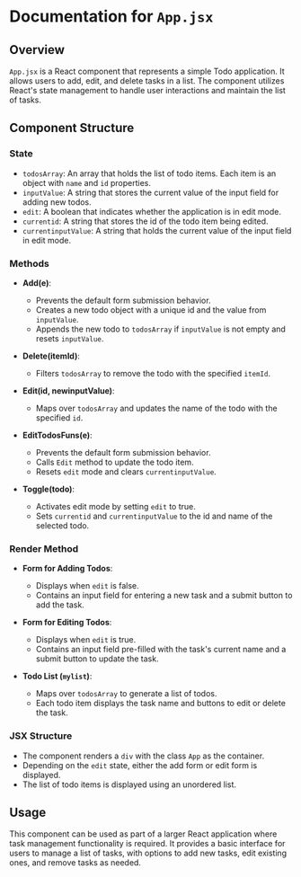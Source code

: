 # Documentation for `App.jsx`

## Overview

`App.jsx` is a React component that represents a simple Todo application. It allows users to add, edit, and delete tasks in a list. The component utilizes React's state management to handle user interactions and maintain the list of tasks.

## Component Structure

### State

- `todosArray`: An array that holds the list of todo items. Each item is an object with `name` and `id` properties.
- `inputValue`: A string that stores the current value of the input field for adding new todos.
- `edit`: A boolean that indicates whether the application is in edit mode.
- `currentid`: A string that stores the id of the todo item being edited.
- `currentinputValue`: A string that holds the current value of the input field in edit mode.

### Methods

- **Add(e)**:

  - Prevents the default form submission behavior.
  - Creates a new todo object with a unique id and the value from `inputValue`.
  - Appends the new todo to `todosArray` if `inputValue` is not empty and resets `inputValue`.

- **Delete(itemId)**:

  - Filters `todosArray` to remove the todo with the specified `itemId`.

- **Edit(id, newinputValue)**:

  - Maps over `todosArray` and updates the name of the todo with the specified `id`.

- **EditTodosFuns(e)**:

  - Prevents the default form submission behavior.
  - Calls `Edit` method to update the todo item.
  - Resets `edit` mode and clears `currentinputValue`.

- **Toggle(todo)**:
  - Activates edit mode by setting `edit` to true.
  - Sets `currentid` and `currentinputValue` to the id and name of the selected todo.

### Render Method

- **Form for Adding Todos**:

  - Displays when `edit` is false.
  - Contains an input field for entering a new task and a submit button to add the task.

- **Form for Editing Todos**:

  - Displays when `edit` is true.
  - Contains an input field pre-filled with the task's current name and a submit button to update the task.

- **Todo List (`mylist`)**:
  - Maps over `todosArray` to generate a list of todos.
  - Each todo item displays the task name and buttons to edit or delete the task.

### JSX Structure

- The component renders a `div` with the class `App` as the container.
- Depending on the `edit` state, either the add form or edit form is displayed.
- The list of todo items is displayed using an unordered list.

## Usage

This component can be used as part of a larger React application where task management functionality is required. It provides a basic interface for users to manage a list of tasks, with options to add new tasks, edit existing ones, and remove tasks as needed.
